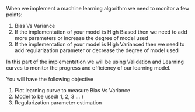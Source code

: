 When we implement a machine learning algorithm we need to monitor a few points:
1. Bias Vs Variance
2. If the implementation of your model is High Biased then we need to add more parameters or increase the degree of model used
3. If the implementation of your model is High Varianced then we need to add regularization parameter or decrease the degree of model used

In this part of the implementation we will be using Validation and Learning curves to monitor the progress and efficiency of our learning model.

You will have the following objective
1. Plot learning curve to measure Bias Vs Variance
2. Model to be used( 1, 2, 3 ... ) 
3. Regularization parameter estimation
